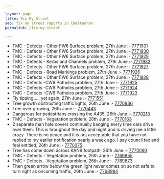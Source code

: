 ```yaml
---

layout: page
title: Fix My Street
seo: fix my street reports in Cheltenham
permalink: /fix-my-street

---
```


<!-- fix_marker starts -->

- TMC - Defects - Other FW6  Surface problem, 27th June :- [7771931](https://www.fixmystreet.com/report/7771931)
- TMC - Defects - Other FW6  Surface problem, 27th June :- [7771930](https://www.fixmystreet.com/report/7771930)
- TMC - Defects - Other FW6  Surface problem, 27th June :- [7771929](https://www.fixmystreet.com/report/7771929)
- TMC - Defects - Kerbs and Channels problem, 27th June :- [7771932](https://www.fixmystreet.com/report/7771932)
- TMC - Defects - Other FW6  Surface problem, 27th June :- [7771927](https://www.fixmystreet.com/report/7771927)
- TMC - Defects - Road Markings problem, 27th June :- [7771926](https://www.fixmystreet.com/report/7771926)
- TMC - Defects - Other FW6  Surface problem, 27th June :- [7771928](https://www.fixmystreet.com/report/7771928)
- TMC - Defects -CW6 Potholes  problem, 27th June :- [7771925](https://www.fixmystreet.com/report/7771925)
- TMC - Defects -CW6 Potholes  problem, 27th June :- [7771924](https://www.fixmystreet.com/report/7771924)
- TMC - Defects -CW6 Potholes  problem, 27th June :- [7771923](https://www.fixmystreet.com/report/7771923)
- Fly tipping….. yet again, 27th June :- [7771551](https://www.fixmystreet.com/report/7771551)
- Tree growth obstructing traffic lights, 26th June :- [7770836](https://www.fixmystreet.com/report/7770836)
- Tree over growing, 26th June :- [7770443](https://www.fixmystreet.com/report/7770443)
- Dangerous for pedestrians crossing the A435, 26th June :- [7770213](https://www.fixmystreet.com/report/7770213)
- TMC - Defects - Vegetation problem, 26th June :- [7770163](https://www.fixmystreet.com/report/7770163)
- 2 separate man hole covers continually banging every time cars drive over them. This is hroughout the day and night and is driving me a little crazy. There is no peace and it is not acceptable that you have not replied to my earlier notification nearly a week ago. I pay council tax and feel entitled, 26th June :- [7770075](https://www.fixmystreet.com/report/7770075)
- Tree has come down across KAN9 footpath, 26th June :- [7770060](https://www.fixmystreet.com/report/7770060)
- TMC - Defects - Vegetation problem, 26th June :- [7769855](https://www.fixmystreet.com/report/7769855)
- TMC - Defects - Vegetation problem, 26th June :- [7769673](https://www.fixmystreet.com/report/7769673)
- Then green arrow below the green light never comes on so not safe to turn right as oncoming traffic, 26th June :- [7768984](https://www.fixmystreet.com/report/7768984)

<!-- fix_marker ends -->